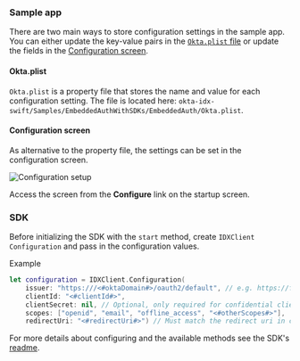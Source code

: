 ### Sample app

There are two main ways to store configuration settings in the sample app.
You can either update the key-value pairs in the [`Okta.plist` file](#okta-plist)
or update the fields in the [Configuration screen](#configuration-screen).

#### Okta.plist

`Okta.plist` is a property file that stores the name and value for
each configuration setting. The file is located here:
`okta-idx-swift/Samples/EmbeddedAuthWithSDKs/EmbeddedAuth/Okta.plist`.

#### Configuration screen

As alternative to the property file, the settings can be set in the configuration
screen.

<div class="common-image-format">

![Configuration setup](/img/oie-embedded-sdk/oie-embedded-sdk-widget-swift-configs.png
 "Configuration setup screen in the Swift sample app")

</div>

Access the screen from the **Configure** link on the startup screen.

### SDK

Before initializing the SDK with the `start` method, create
`IDXClient` `Configuration` and pass in the configuration values.

Example

```swift
let configuration = IDXClient.Configuration(
    issuer: "https:///<#oktaDomain#>/oauth2/default", // e.g. https://foo.okta.com/oauth2/default, https://foo.okta.com/oauth2/ausar5vgt5TSDsfcJ0h7
    clientId: "<#clientId#>",
    clientSecret: nil, // Optional, only required for confidential clients.
    scopes: ["openid", "email", "offline_access", "<#otherScopes#>"],
    redirectUri: "<#redirectUri#>") // Must match the redirect uri in client app settings/console
```

For more details about configuring and the available methods see the SDK's
[readme](https://github.com/okta/okta-idx-swift#readme).
